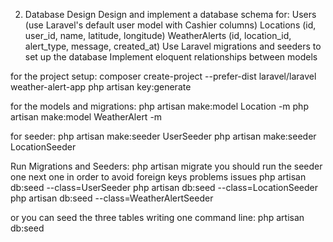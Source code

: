 2. Database Design
Design and implement a database schema for:
Users (use Laravel's default user model with Cashier columns)
Locations (id, user_id, name, latitude, longitude)
WeatherAlerts (id, location_id, alert_type, message, created_at)
Use Laravel migrations and seeders to set up the database
Implement eloquent relationships between models

for the project setup:
composer create-project --prefer-dist laravel/laravel weather-alert-app
php artisan key:generate

for the models and migrations:
php artisan make:model Location -m
php artisan make:model WeatherAlert -m

for seeder:
php artisan make:seeder UserSeeder
php artisan make:seeder LocationSeeder

Run Migrations and Seeders:
php artisan migrate
you should run the seeder one next one in order to avoid foreign keys problems issues
php artisan db:seed --class=UserSeeder
php artisan db:seed --class=LocationSeeder
php artisan db:seed --class=WeatherAlertSeeder

or you can seed the three tables writing one command line:
php artisan db:seed

